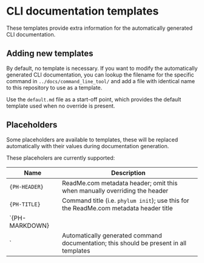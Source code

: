 # CLI documentation templates

These templates provide extra information for the automatically generated CLI
documentation.

## Adding new templates

By default, no template is necessary. If you want to modify the automatically
generated CLI documentation, you can lookup the filename for the specific
command in `../docs/command_line_tool/` and add a file with identical name to
this repository to use as a template.

Use the `default.md` file as a start-off point, which provides the default
template used when no override is present.

## Placeholders

Some placeholders are available to templates, these will be replaced
automatically with their values during documentation generation.

These placeholers are currently supported:

| Name             | Description                                                                            |
| ---------------- | -------------------------------------------------------------------------------------- |
| `{PH-HEADER}`    | ReadMe.com metadata header; omit this when manually overriding the header              |
| `{PH-TITLE}`     | Command title (i.e. `phylum init`); use this for the ReadMe.com metadata header title  |
| `{PH-MARKDOWN}
`  | Automatically generated command documentation; this should be present in all templates |

